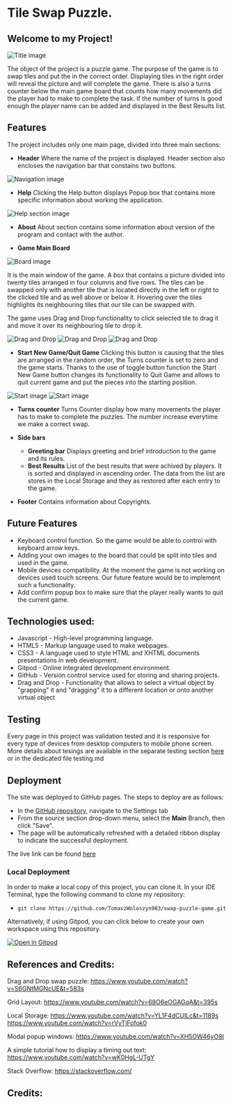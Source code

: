 # Tile Swap Puzzle.

## Welcome to my Project! 

![Title image](documentation/images/am_i_responsive.jpg)



The object of the project is a puzzle game. The purpose of the game is to swap tiles
and put the in the correct order. Displaying tiles in the right order will reveal the 
picture and will complete the game.
There is also a turns counter below the main game board that counts how many movements
did the player had to make to complete the task. If the number of turns is good enough 
the player name can be added and displayed in the Best Results list.

## Features
The project includes only one main page, divided into three main sections:
- **Header** 
Where the name of the project is displayed.
Header section also encloses the navigation bar that constains two buttons.

![Navigation image](documentation/images/puzzle_nav_bar.jpg)

  * **Help** Clicking the Help button displays Popup box that contains more specific 
    information about working the application. 

![Help section image](documentation/images/puzzle_help_window.jpg)

  * **About** About section contains some information about version of the program and
    contact with the author.

- **Game Main Board** 

![Board image](documentation/images/puzzle_game_board.jpg)

It is the main window of the game. A box that contains a picture 
divided into twenty tiles arranged in four columns and five rows. The tiles can be swapped 
only with another tile that is located directly in the left or right to the clicked tile and as well above or below it. Hovering over the tiles highlights its neighbouring tiles that 
our tile can be swapped with.

The game uses Drag and Drop functionality to click selected tile to drag it and move it over its neighbouring tile to drop it.

![Drag and Drop](documentation/images/swap_1.jpg)
![Drag and Drop](documentation/images/swap_2.jpg)
![Drag and Drop](documentation/images/swap_3.jpg)



  * **Start New Game/Quit Game** Clicking this button is causing that the tiles are arranged in the random order, the Turns counter is set to zero and the game starts. Thanks to the use of toggle button function the Start New Game button changes its functionality to Quit Game and allows to quit current game and put the pieces into the starting position.

![Start image](documentation/images/start_quit_1.jpg)
![Start image](documentation/images/start_quit_2.jpg)

  * **Turns counter** Turns Counter display how many movements the player has to make to complete the puzzles. The number increase everytime we make a correct swap.

- **Side bars** 
  * **Greeting bar** Displays greeting and brief introduction to the game and its rules.
  * **Best Results** List of the best results that were achived by players. It is sorted and displayed in ascending order. The data from the list are stores in the Local Storage and they as restored after each entry to the game.
 
 
- **Footer** Contains information about Copyrights. 

## Future Features
  - Keyboard control function. So the game would be able to control with keyboard arrow keys. 
  - Adding your own images to the board that could be split into tiles and used in the game.
  - Mobile devices compatibility. At the moment the game is not working on devices used touch screens. Our future feature would be to implement such a functionality.
  - Add confirm popup box to make sure that the player really wants to quit the current game.

## Technologies used:
  - Javascript - High-level programming language.
  - HTML5 - Markup language used to make webpages.
  - CSS3 - A language used to style HTML and XHTML documents presentations in web development.
  - Gitpod - Online integrated development environment.
  - GitHub - Version control service used for storing and sharing projects.
  - Drag and Drop - Functionality that allows to select a virtual object by "grapping" it and "dragging" it to a different location or onto another virtual object


## Testing
Every page in this project was validation tested and it is responsive for every type of devices from desktop computers to mobile phone screen.
More details about tesings are available in the separate testing section [here](testing.md) or in the dedicated file testing.md




## Deployment

The site was deployed to GitHub pages. The steps to deploy are as follows: 
  - In the [GitHub repository](https://github.com/TomaszWoloszyn983/swap-puzzle-game), navigate to the Settings tab 
  - From the source section drop-down menu, select the **Main** Branch, then click "Save".
  - The page will be automatically refreshed with a detailed ribbon display to indicate the successful deployment.

The live link can be found [here](https://tomaszwoloszyn983.github.io/swap-puzzle-game/)

### Local Deployment

In order to make a local copy of this project, you can clone it. In your IDE Terminal, type the following command to clone my repository:

- `git clone https://github.com/TomaszWoloszyn983/swap-puzzle-game.git`

Alternatively, if using Gitpod, you can click below to create your own workspace using this repository.

[![Open in Gitpod](https://gitpod.io/button/open-in-gitpod.svg)](https://gitpod.io/#https://github.com/TomaszWoloszyn983/swap-puzzle-game)


## References and Credits:
Drag and Drop swap puzzle: https://www.youtube.com/watch?v=S6GNtMGNcUE&t=583s

Grid Layout: https://www.youtube.com/watch?v=68O6eOGAGqA&t=395s

Local Storage: https://www.youtube.com/watch?v=YL1F4dCUlLc&t=1189s
               https://www.youtube.com/watch?v=rVyTjFofok0

Modal popup windows: https://www.youtube.com/watch?v=XH5OW46yO8I

A simple tutorial how to display a timing out text: https://www.youtube.com/watch?v=wK0HgL-UTgY

Stack Overflow: https://stackoverflow.com/

## Credits:
<!-- Many thanks to Tim Nelson from Code Institute for great support, many  -->
